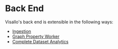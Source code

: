 # Back End

Visallo's back end is extensible in the following ways:

* [Ingestion](ingestion.md)
* [Graph Property Worker](graphpropertyworkers.md)
* [Complete Dataset Analytics](completedataset.md)
